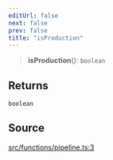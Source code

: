 ```yaml
---
editUrl: false
next: false
prev: false
title: "isProduction"
---
```


> **isProduction**(): `boolean`

## Returns

`boolean`

## Source

[src/functions/pipeline.ts:3](https://github.com/relishinc/dill-pixel/blob/10f512f7f577ca5e74162827f11215b28df5ca97/src/functions/pipeline.ts#L3)

